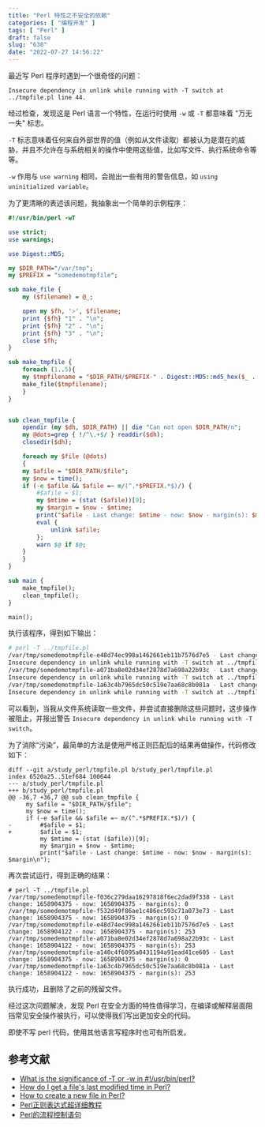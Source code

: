 ```yaml
---
title: "Perl 特性之不安全的依赖"
categories: [ "编程开发" ]
tags: [ "Perl" ]
draft: false
slug: "630"
date: "2022-07-27 14:56:22"
---
```


最近写 Perl 程序时遇到一个很奇怪的问题：

```
Insecure dependency in unlink while running with -T switch at ../tmpfile.pl line 44.
```

经过检查，发现这是 Perl 语言一个特性，在运行时使用 `-w` 或 `-T` 都意味着 "万无一失" 标志。

`-T` 标志意味着任何来自外部世界的值（例如从文件读取）都被认为是潜在的威胁，并且不允许在与系统相关的操作中使用这些值，比如写文件、执行系统命令等等。

`-w` 作用与 `use warning` 相同，会抛出一些有用的警告信息，如 `using uninitialized variable`。

为了更清晰的表述该问题，我抽象出一个简单的示例程序：

```perl
#!/usr/bin/perl -wT

use strict;
use warnings;

use Digest::MD5;

my $DIR_PATH="/var/tmp";
my $PREFIX = "somedemotmpfile";

sub make_file {
    my ($filename) = @_;

    open my $fh, '>', $filename;
    print {$fh} "1" . "\n";
    print {$fh} "2" . "\n";
    print {$fh} "3" . "\n";
    close $fh;
}

sub make_tmpfile {
    foreach (1..5){
    my $tmpfilename = "$DIR_PATH/$PREFIX-" . Digest::MD5::md5_hex($_ . time() . $$);
    make_file($tmpfilename);
    }
}


sub clean_tmpfile {
    opendir (my $dh, $DIR_PATH) || die "Can not open $DIR_PATH/n";
    my @dots=grep { !/^\.+$/ } readdir($dh);
    closedir($dh);

    foreach my $file (@dots)
    {
    my $afile = "$DIR_PATH/$file";
    my $now = time();
    if (-e $afile && $afile =~ m/(^.*$PREFIX.*$)/) {
        #$afile = $1;
        my $mtime = (stat ($afile))[9];
        my $margin = $now - $mtime;
        print("$afile - Last change: $mtime - now: $now - margin(s): $margin\n");
        eval {
            unlink $afile;
        };
        warn $@ if $@;
    }
    }
}

sub main {
    make_tmpfile();
    clean_tmpfile();
}

main();
```

执行该程序，得到如下输出：
```bash
# perl -T ../tmpfile.pl
/var/tmp/somedemotmpfile-e48d74ec998a1462661eb11b7576d7e5 - Last change: 1658904122 - now: 1658904122 - margin(s): 0
Insecure dependency in unlink while running with -T switch at ../tmpfile.pl line 44.
/var/tmp/somedemotmpfile-a071ba8e02d34ef2878d7a698a22b93c - Last change: 1658904122 - now: 1658904122 - margin(s): 0
Insecure dependency in unlink while running with -T switch at ../tmpfile.pl line 44.
/var/tmp/somedemotmpfile-1a63c4b7965dc50c519e7aa68c8b081a - Last change: 1658904122 - now: 1658904122 - margin(s): 0
Insecure dependency in unlink while running with -T switch at ../tmpfile.pl line 44.
```

可以看到，当我从文件系统读取一些文件，并尝试直接删除这些问题时，这步操作被阻止，并报出警告 `Insecure dependency in unlink while running with -T switch`。

为了消除“污染”，最简单的方法是使用严格正则匹配后的结果再做操作，代码修改如下：

```
diff --git a/study_perl/tmpfile.pl b/study_perl/tmpfile.pl
index 6520a25..51ef684 100644
--- a/study_perl/tmpfile.pl
+++ b/study_perl/tmpfile.pl
@@ -36,7 +36,7 @@ sub clean_tmpfile {
     my $afile = "$DIR_PATH/$file";
     my $now = time();
     if (-e $afile && $afile =~ m/(^.*$PREFIX.*$)/) {
-        #$afile = $1;
+        $afile = $1;
         my $mtime = (stat ($afile))[9];
         my $margin = $now - $mtime;
         print("$afile - Last change: $mtime - now: $now - margin(s): $margin\n");
```

再次尝试运行，得到正确的结果：

```
# perl -T ../tmpfile.pl
/var/tmp/somedemotmpfile-f036c279daa16297818f6ec2dad9f338 - Last change: 1658904375 - now: 1658904375 - margin(s): 0
/var/tmp/somedemotmpfile-f532d49f86ae1c486ec593c71a073e73 - Last change: 1658904375 - now: 1658904375 - margin(s): 0
/var/tmp/somedemotmpfile-e48d74ec998a1462661eb11b7576d7e5 - Last change: 1658904122 - now: 1658904375 - margin(s): 253
/var/tmp/somedemotmpfile-a071ba8e02d34ef2878d7a698a22b93c - Last change: 1658904122 - now: 1658904375 - margin(s): 253
/var/tmp/somedemotmpfile-a140c4f6095a0431194a91ead41ce605 - Last change: 1658904375 - now: 1658904375 - margin(s): 0
/var/tmp/somedemotmpfile-1a63c4b7965dc50c519e7aa68c8b081a - Last change: 1658904122 - now: 1658904375 - margin(s): 253
```

执行成功，且删除了之前的残留文件。

经过这次问题解决，发现 Perl 在安全方面的特性值得学习，在编译或解释层面阻挡常见安全操作被执行，可以使得我们写出更加安全的代码。

即使不写 perl 代码，使用其他语言写程序时也可有所启发。

## 参考文献

- [What is the significance of -T or -w in #!/usr/bin/perl?](https://stackoverflow.com/questions/11256876/what-is-the-significance-of-t-or-w-in-usr-bin-perl)
- [How do I get a file's last modified time in Perl?](https://stackoverflow.com/questions/509576/how-do-i-get-a-files-last-modified-time-in-perl)
- [How to create a new file in Perl?](https://stackoverflow.com/questions/11031350/how-to-create-a-new-file-in-perl)
- [Perl正则表达式超详细教程](https://www.cnblogs.com/f-ck-need-u/p/9648439.html)
- [Perl的流程控制语句](https://www.junmajinlong.com/perl/perl_flow_control/)